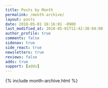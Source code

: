 ```yaml
---
title: Posts by Month
permalink: /month-archive/
layout: posts
date: 2018-05-01 16:16:01 -0900
last_modified_at: 2018-05-01T12:42:38-04:00
author_profile: true
comments: false
sidenav: true
side_react: true
newsletters: true
reviews: false
adds: true
support: [adds]
---
```


{% include month-archive.html %}

